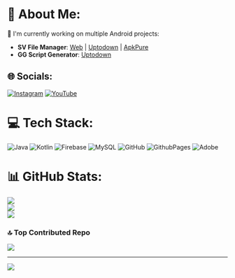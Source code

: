 # 💫 About Me:
🔭 I'm currently working on multiple Android projects:
- **SV File Manager**: [Web](https://svfilemanager.vercel.app) | [Uptodown](https://svfilemanager.en.uptodown.com/android) | [ApkPure](https://apkpure.com/p/com.svc.filemanager)
- **GG Script Generator**: [Uptodown](https://gg-script-generator.en.uptodown.com/android)

## 🌐 Socials:
[![Instagram](https://img.shields.io/badge/Instagram-%23E4405F.svg?logo=Instagram&logoColor=white)](https://instagram.com/19savci) [![YouTube](https://img.shields.io/badge/YouTube-%23FF0000.svg?logo=YouTube&logoColor=white)](https://youtube.com/@OktaySavci) 

# 💻 Tech Stack:
![Java](https://img.shields.io/badge/java-%23ED8B00.svg?style=for-the-badge&logo=openjdk&logoColor=white) ![Kotlin](https://img.shields.io/badge/kotlin-%237F52FF.svg?style=for-the-badge&logo=kotlin&logoColor=white) ![Firebase](https://img.shields.io/badge/firebase-%23039BE5.svg?style=for-the-badge&logo=firebase) ![MySQL](https://img.shields.io/badge/mysql-4479A1.svg?style=for-the-badge&logo=mysql&logoColor=white) ![GitHub](https://img.shields.io/badge/github-%23121011.svg?style=for-the-badge&logo=github&logoColor=white) ![GithubPages](https://img.shields.io/badge/github%20pages-121013?style=for-the-badge&logo=github&logoColor=white) ![Adobe](https://img.shields.io/badge/adobe-%23FF0000.svg?style=for-the-badge&logo=adobe&logoColor=white)

# 📊 GitHub Stats:
![](https://github-readme-stats.vercel.app/api?username=oktaysavci&theme=radical&hide_border=false&include_all_commits=false&count_private=false)<br/>
![](https://github-readme-streak-stats.herokuapp.com/?user=oktaysavci&theme=radical&hide_border=false)<br/>
![](https://github-readme-stats.vercel.app/api/top-langs/?username=oktaysavci&theme=radical&hide_border=false&include_all_commits=false&count_private=false&layout=compact)

### 🔝 Top Contributed Repo
![](https://github-contributor-stats.vercel.app/api?username=oktaysavci&limit=5&theme=radical&combine_all_yearly_contributions=true)

---
[![](https://visitcount.itsvg.in/api?id=oktaysavci&icon=3&color=6)](https://visitcount.itsvg.in)
